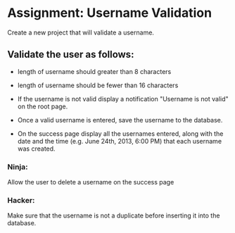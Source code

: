# Assignment: Username Validation
Create a new project that will validate a username.

## Validate the user as follows:

+ length of username should greater than 8 characters

+ length of username should be fewer than 16 characters

+ If the username is not valid display a notification "Username is not valid" on the root page.

+ Once a valid username is entered, save the username to the database.

+ On the success page display all the usernames entered, along with the date and the time (e.g. June 24th, 2013, 6:00 PM) that each username was created.

### Ninja:
Allow the user to delete a username on the success page

### Hacker:
Make sure that the username is not a duplicate before inserting it into the database.
